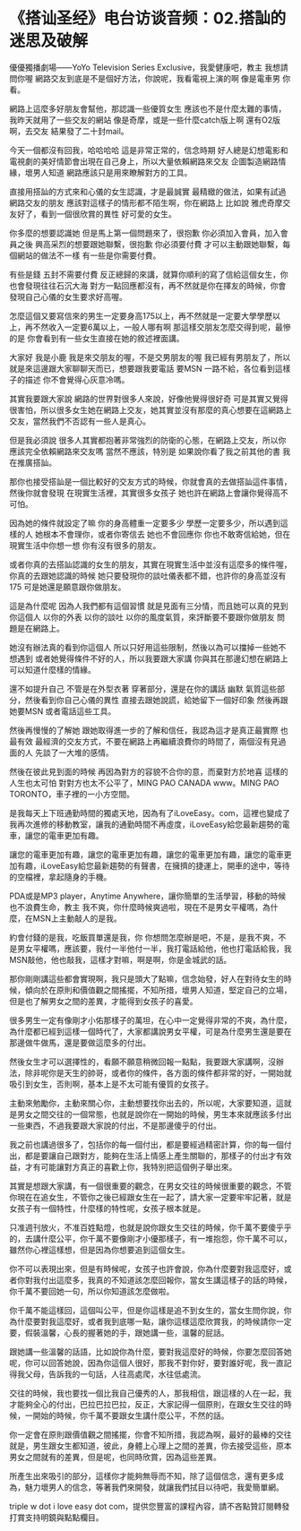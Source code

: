 # 《搭讪圣经》电台访谈音频：02.搭訕的迷思及破解

優優獨播劇場——YoYo Television Series Exclusive，我愛健康吧，教主 我想請問你喔 網路交友到底是不是個好方法，你說呢，我看電視上演的啊 像是電車男 你看。

網路上這麼多好朋友會幫他，那認識一些優質女生 應該也不是什麼太難的事情，我昨天就用了一些交友的網站 像是奇摩，或是一些什麼catch版上啊 還有O2版啊，去交友 結果發了二十封mail。

今天一個都沒有回我，哈哈哈哈 這是非常正常的，信念時期 好人總是幻想電影和電視劇的美好情節會出現在自己身上，所以大量依賴網路來交友 企圖製造網路情緣，壞男人知道 網路應該只是用來瞭解對方的工具。

直接用搭訕的方式來和心儀的女生認識，才是最誠實 最精緻的做法，如果有試過網路交友的朋友 應該對這樣子的情形都不陌生啊，你在網路上 比如說 雅虎奇摩交友好了，看到一個很欣賞的異性 好可愛的女生。

你多麼的想要認識她 但是馬上第一個問題來了，很抱歉 你必須加入會員，加入會員之後 興高采烈的想要跟她聯繫，很抱歉 你必須要付費 才可以主動跟她聯繫，每個網站的做法不一樣 有一些是你需要付費。

有些是錢 五封不需要付費 反正總歸的來講，就算你順利的寫了信給這個女生，你也會發現往往石沉大海 對方一點回應都沒有，再不然就是你在擇友的時候，你會發現自己心儀的女生要求好高喔。

怎麼這個又要寫信來的男生一定要身高175以上，再不然就是一定要大學學歷以上，再不然收入一定要6萬以上，一般人哪有啊 那這樣交朋友怎麼交得到呢，最慘的是 你會看到有一些女生直接在她的敘述裡面講。

大家好 我是小鹿 我是來交朋友的喔，不是交男朋友的喔 我已經有男朋友了，所以就是來這邊跟大家聊聊天而已，想要跟我要電話 要MSN 一路不給，各位看到這樣子的描述 你不會覺得心灰意冷嗎。

其實我要跟大家說 網路的世界對很多人來說，好像他覺得很好奇 可是其實又覺得很害怕，所以很多女生她在網路上交友，她其實並沒有那麼的真心想要在這網路上交友，當然我們不否認有一些人是真心。

但是我必須說 很多人其實都抱著非常強烈的防衛的心態，在網路上交友，所以你應該完全依賴網路來交友嗎 當然不應該，特別是 如果說你看了我之前其他的書 我在推廣搭訕。

那你也接受搭訕是一個比較好的交友方式的時候，你就會真的去做搭訕這件事情，然後你就會發現 在現實生活裡，其實很多女孩子 她也許在網路上會讓你覺得高不可怕。

因為她的條件就設定了嘛 你的身高體重一定要多少 學歷一定要多少，所以遇到這樣的人 她根本不會理你，或者你寄信去 她也不會回應你 你也不敢寄信給她，但在現實生活中你想一想 你有沒有很多的朋友。

或者你真的去搭訕認識的女生的朋友，其實在現實生活中並沒有這麼多的條件喔，你真的去跟她認識的時候 她只要發現你的談吐儀表都不錯，也許你的身高並沒有175 可是她還是願意跟你做朋友。

這是為什麼呢 因為人我們都有這個習慣 就是見面有三分情，而且她可以真的見到你這個人 以你的外表 以你的談吐 以你的風度氣質，來評斷要不要跟你做朋友 問題是在網路上。

她沒有辦法真的看到你這個人 所以只好用這些限制，然後以為可以擋掉一些她不想遇到 或者她覺得條件不好的人，所以我要跟大家講 你與其在那邊幻想在網路上可以知道什麼樣的情緣。

還不如提升自己 不管是在外型衣著 穿著部分，還是在你的講話 幽默 氣質這些部分，然後看到你自己心儀的異性 直接去跟她說謊，給她留下一個好印象 然後再跟她要MSN 或者電話這些工具。

然後再慢慢的了解她 跟她取得進一步的了解和信任，我認為這才是真正最實際 也最有效 最經濟的交友方式，不要在網路上再繼續浪費你的時間了，兩個沒有見過面的人 先談了一大堆的感情。

然後在彼此見到面的時候 再因為對方的容貌不合你的意，而棄對方於地喜 這樣的人生也太可怕 對對方也太不公平了，MING PAO CANADA www。MING PAO TORONTO，車子裡的一小方空間。

是我每天上下班通勤時間的獨處天地，因為有了iLoveEasy。com，這裡也變成了我再次進修的移動教室，讓我的通勤時間不再虛度，iLoveEasy給您最新趨勢的電車，讓您的電車更加有趣。

讓您的電車更加有趣，讓您的電車更加有趣，讓您的電車更加有趣，讓您的電車更加有趣，iLoveEasy給您最新趨勢的有聲書，在擁擠的捷運上，開車的途中，等待的空檔裡，拿起隨身的手機。

PDA或是MP3 player，Anytime Anywhere，讓你簡單的生活學習，移動的時候也不浪費生命，教主 我不爽，你什麼時候爽過啦，現在不是男女平權嗎，為什麼，在MSN上主動敲人的是我。

約會付錢的是我，吃飯買單還是我，你 你想問怎麼辦是吧，不是，是我不爽，不是男女平權嗎，應該要，我付一半他付一半，我打電話給他，他也打電話給我，我MSN敲他，他也敲我，這樣才對嘛，啊是啊，你是金城武的話。

那你剛剛講這些都會實現啊，我只是頭大了點嘛，信念始發，好人在對待女生的時候，傾向於在原則和價值觀之間搖擺，不知所措，壞男人知道，堅定自己的立場，但是也了解男女之間的差異，才能得到女孩子的喜愛。

很多男生一定有像剛才小佑那樣子的萬坦，在心中一定覺得非常的不爽，為什麼，為什麼都已經到這樣一個時代了，大家都講說男女平權，可是為什麼男生還是要在那邊做牛做馬，還是要做這麼多的付出。

然後女生才可以選擇性的，看願不願意稍微回報一點點，我要跟大家講啊，沒辦法，除非呢你是天生的帥哥，或者你的條件，各方面的條件都非常的好，一開始就吸引到女生，否則啊，基本上是不太可能有優質的女孩子。

主動來勉勵你，主動來關心你，主動想要找你出去的，所以呢，大家要知道，這就是男女之間交往的一個常態，也就是說你在一開始的時候，男生本來就應該多付出一些東西，不過我要跟大家說的付出，不是那邊傻乎的付出。

我之前也講過很多了，包括你的每一個付出，都是要經過精密計算，你的每一個付出，都是要讓自己跟對方，能夠在生活上情感上產生關聯的，那樣子的付出才有效益，才有可能讓對方真正的喜歡上你，我特別把這個例子舉出來。

其實是想跟大家講，有一個很重要的觀念，在男女交往的時候很重要的觀念，不管你現在在追女生，不管你之後已經跟女生在一起了，請大家一定要牢牢記著，就是女孩子有一個特性，什麼樣的特性呢，女孩子根本就是。

只准週刊放火，不准百姓點燈，也就是說你跟女生交往的時候，你千萬不要傻乎乎的，去講什麼公平，你千萬不要像剛才小優那樣子，有一堆抱怨，你千萬不可以，雖然你心裡這樣想，但是因為你想要追到這個女生。

你不可以表現出來，但是有時候呢，女孩子也許會說，你為什麼要對我這麼好，或者你對我付出這麼多，我真的不知道該怎麼回報你，當女生講這樣子的話的時候，你千萬不要回她一句，所以你知道該怎麼做啦。

你千萬不能這樣回，這個叫公平，但是你這樣是追不到女生的，當女生問你說，你為什麼要對我這麼好，或者我到底哪一點，讓你這樣這麼欣賞我，的時候請你一定要，假裝溫馨，心長的握著她的手，跟她講一些，溫馨的屁話。

跟她講一些溫馨的話語，比如說你為什麼，要對我這麼好的時候，你要怎麼回答她呢，你可以回答她說，因為你這個人很好，那我不對你好，要對誰好呢，我一直記得我父母，告訴我的一句話，人往高處爬，水往低處流。

交往的時候，我也要找一個比我自己優秀的人，那我相信，跟這樣的人在一起，我才能夠全心的付出，巴拉巴拉巴拉，反正，大家記得一個原則，在跟女生交往的時候，一開始的時候，你千萬不要跟女生講什麼公平，不然的話。

你一定會在原則跟價值觀之間搖擺，你會不知所措，我認為啊，最好的最棒的交往就是，男生跟女生都知道，彼此，身體上心理上之間的差異，你去接受這些，原本男女之間就有的差異，但是呢，也同時欣賞，因為這些差異。

所產生出來吸引的部分，這樣你才能夠無辱而不知，除了這個信念，還有更多成為，魅力壞男人的信念，等著我們來開發，就讓我們拭目以待吧，我愛簡單網。

triple w dot i love easy dot com，提供您豐富的課程內容，請不吝點贊訂閱轉發打賞支持明鏡與點點欄目。